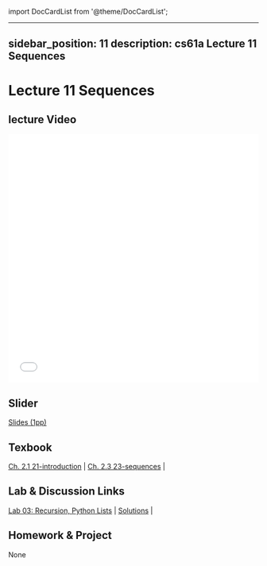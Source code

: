 import DocCardList from '@theme/DocCardList';

---
sidebar_position: 11
description: cs61a  Lecture 11 Sequences
---
# Lecture 11 Sequences
## lecture Video

<iframe src="//player.bilibili.com/player.html?aid=277746636&bvid=BV17c411f78k&cid=1311465503&p=1&high_quality=1&danmaku=0" scrolling="no" border="0" frameborder="no" framespacing="0" allowfullscreen="true" allowfullscreen="allowfullscreen" width="100%" height="500" scrolling="no" frameborder="0" sandbox="allow-top-navigation allow-same-origin allow-forms allow-scripts"> </iframe>

## Slider
[Slides (1pp)](/resource/cs61a/11-Sequences_1pp.pdf)
## Texbook
[Ch. 2.1 21-introduction](./ch/21-introduction.md) | [Ch. 2.3 23-sequences](./ch/23-sequences.md) | 

## Lab & Discussion Links
[Lab 03: Recursion, Python Lists](./lab/lab03.md) | [Solutions](./lab/sol-lab03.md) | 

## Homework & Project
None


<DocCardList />
